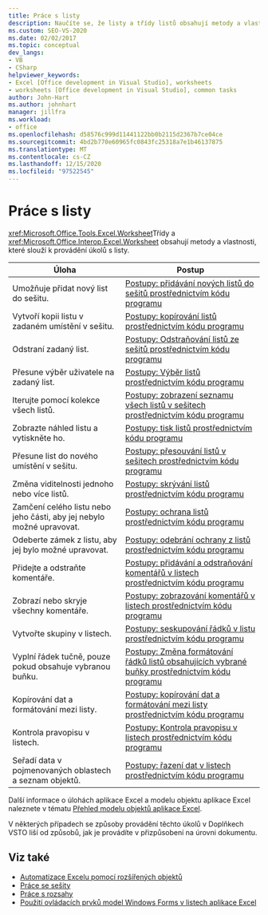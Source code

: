 ```yaml
---
title: Práce s listy
description: Naučíte se, že listy a třídy listů obsahují metody a vlastnosti, které slouží k provádění úkolů s listy.
ms.custom: SEO-VS-2020
ms.date: 02/02/2017
ms.topic: conceptual
dev_langs:
- VB
- CSharp
helpviewer_keywords:
- Excel [Office development in Visual Studio], worksheets
- worksheets [Office development in Visual Studio], common tasks
author: John-Hart
ms.author: johnhart
manager: jillfra
ms.workload:
- office
ms.openlocfilehash: d58576c999d11441122bb0b2115d2367b7ce04ce
ms.sourcegitcommit: 4bd2b770e60965fc0843fc25318a7e1b46137875
ms.translationtype: MT
ms.contentlocale: cs-CZ
ms.lasthandoff: 12/15/2020
ms.locfileid: "97522545"
---
```

# <a name="work-with-worksheets"></a>Práce s listy
  <xref:Microsoft.Office.Tools.Excel.Worksheet>Třídy a <xref:Microsoft.Office.Interop.Excel.Worksheet> obsahují metody a vlastnosti, které slouží k provádění úkolů s listy.

|Úloha|Postup|
|----------|---------------|
|Umožňuje přidat nový list do sešitu.|[Postupy: přidávání nových listů do sešitů prostřednictvím kódu programu](../vsto/how-to-programmatically-add-new-worksheets-to-workbooks.md)|
|Vytvoří kopii listu v zadaném umístění v sešitu.|[Postupy: kopírování listů prostřednictvím kódu programu](../vsto/how-to-programmatically-copy-worksheets.md)|
|Odstraní zadaný list.|[Postupy: Odstraňování listů ze sešitů prostřednictvím kódu programu](../vsto/how-to-programmatically-delete-worksheets-from-workbooks.md)|
|Přesune výběr uživatele na zadaný list.|[Postupy: Výběr listů prostřednictvím kódu programu](../vsto/how-to-programmatically-select-worksheets.md)|
|Iterujte pomocí kolekce všech listů.|[Postupy: zobrazení seznamu všech listů v sešitech prostřednictvím kódu programu](../vsto/how-to-programmatically-list-all-worksheets-in-a-workbook.md)|
|Zobrazte náhled listu a vytiskněte ho.|[Postupy: tisk listů prostřednictvím kódu programu](../vsto/how-to-programmatically-print-worksheets.md)|
|Přesune list do nového umístění v sešitu.|[Postupy: přesouvání listů v sešitech prostřednictvím kódu programu](../vsto/how-to-programmatically-move-worksheets-within-workbooks.md)|
|Změna viditelnosti jednoho nebo více listů.|[Postupy: skrývání listů prostřednictvím kódu programu](../vsto/how-to-programmatically-hide-worksheets.md)|
|Zamčení celého listu nebo jeho části, aby jej nebylo možné upravovat.|[Postupy: ochrana listů prostřednictvím kódu programu](../vsto/how-to-programmatically-protect-worksheets.md)|
|Odeberte zámek z listu, aby jej bylo možné upravovat.|[Postupy: odebrání ochrany z listů prostřednictvím kódu programu](../vsto/how-to-programmatically-remove-protection-from-worksheets.md)|
|Přidejte a odstraňte komentáře.|[Postupy: přidávání a odstraňování komentářů v listech prostřednictvím kódu programu](../vsto/how-to-programmatically-add-and-delete-worksheet-comments.md)|
|Zobrazí nebo skryje všechny komentáře.|[Postupy: zobrazování komentářů v listech prostřednictvím kódu programu](../vsto/how-to-programmatically-display-worksheet-comments.md)|
|Vytvořte skupiny v listech.|[Postupy: seskupování řádků v listu prostřednictvím kódu programu](../vsto/how-to-programmatically-group-rows-in-a-worksheet.md)|
|Vyplní řádek tučně, pouze pokud obsahuje vybranou buňku.|[Postupy: Změna formátování řádků listů obsahujících vybrané buňky prostřednictvím kódu programu](../vsto/how-to-programmatically-change-formatting-in-worksheet-rows-containing-selected-cells.md)|
|Kopírování dat a formátování mezi listy.|[Postupy: kopírování dat a formátování mezi listy prostřednictvím kódu programu](../vsto/how-to-programmatically-copy-data-and-formatting-across-worksheets.md)|
|Kontrola pravopisu v listech.|[Postupy: Kontrola pravopisu v listech prostřednictvím kódu programu](../vsto/how-to-programmatically-check-spelling-in-worksheets.md)|
|Seřadí data v pojmenovaných oblastech a seznam objektů.|[Postupy: řazení dat v listech prostřednictvím kódu programu](../vsto/how-to-programmatically-sort-data-in-worksheets.md)|

 Další informace o úlohách aplikace Excel a modelu objektu aplikace Excel naleznete v tématu [Přehled modelu objektů aplikace Excel](../vsto/excel-object-model-overview.md).

 V některých případech se způsoby provádění těchto úkolů v Doplňkech VSTO liší od způsobů, jak je provádíte v přizpůsobení na úrovni dokumentu.

## <a name="see-also"></a>Viz také
- [Automatizace Excelu pomocí rozšířených objektů](../vsto/automating-excel-by-using-extended-objects.md)
- [Práce se sešity](../vsto/working-with-workbooks.md)
- [Práce s rozsahy](../vsto/working-with-ranges.md)
- [Použití ovládacích prvků model Windows Forms v listech aplikace Excel](../vsto/using-windows-forms-controls-on-excel-worksheets.md)
